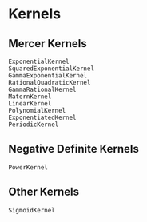 # Kernels

## Mercer Kernels
```@docs
ExponentialKernel
SquaredExponentialKernel
GammaExponentialKernel
RationalQuadraticKernel
GammaRationalKernel
MaternKernel
LinearKernel
PolynomialKernel
ExponentiatedKernel
PeriodicKernel
```

## Negative Definite Kernels
```@docs
PowerKernel
```

## Other Kernels

```@docs
SigmoidKernel
```